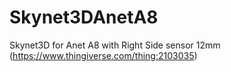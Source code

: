# Skynet3DAnetA8
Skynet3D for Anet A8 with Right Side sensor 12mm (https://www.thingiverse.com/thing:2103035)
